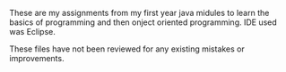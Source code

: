 These are my assignments from my first year java midules to learn the basics of programming and then onject oriented programming. IDE used was Eclipse.

These files have not been reviewed for any existing mistakes or improvements.